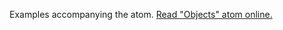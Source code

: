 

Examples accompanying the atom.
[Read "Objects" atom online.](https://stepik.org/lesson/350626/step/1)
